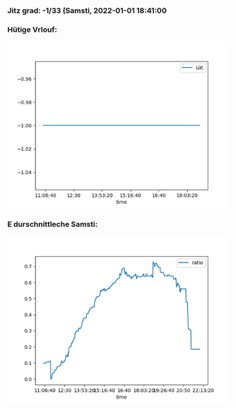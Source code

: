 ### Jitz grad: -1/33 (Samsti, 2022-01-01 18:41:00

### Hütige Vrlouf:
![Graph](Today.png)

### E durschnittleche Samsti:
![Graph](Samsti.png)